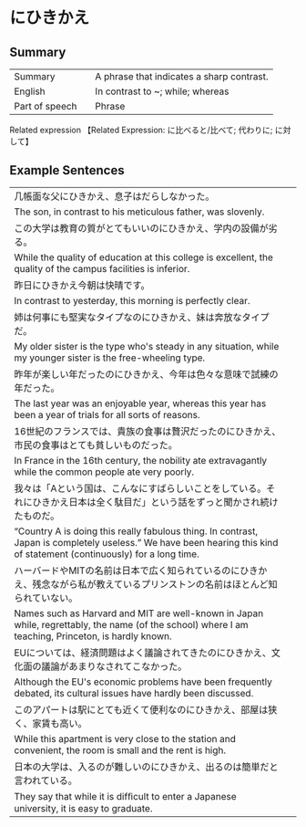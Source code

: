 # にひきかえ

## Summary

<table><tr>   <td>Summary<td>   <td>A phrase that indicates a sharp contrast.</td><tr><tr>   <td>English<td>   <td>In contrast to ~; while; whereas</td><tr><tr>   <td>Part of speech<td>   <td>Phrase</td><tr></table><tr>   <td>Related expression<td>   <td>【Related Expression: に比べると/比べて; 代わりに; に対して】</td><tr></table></table>

## Example Sentences

<table><tr><td>几帳面な父にひきかえ、息子はだらしなかった。<td><tr><tr><td>The son, in contrast to his meticulous father, was slovenly.<td><tr><tr><td>この大学は教育の質がとてもいいのにひきかえ、学内の設備が劣る。<td><tr><tr><td>While the quality of education at this college is excellent, the quality of the campus facilities is inferior.<td><tr><tr><td>昨日にひきかえ今朝は快晴です。<td><tr><tr><td>In contrast to yesterday, this morning is perfectly clear.<td><tr><tr><td>姉は何事にも堅実なタイプなのにひきかえ、妹は奔放なタイプだ。<td><tr><tr><td>My older sister is the type who's steady in any situation, while my younger sister is the free-wheeling type.<td><tr><tr><td>昨年が楽しい年だったのにひきかえ、今年は色々な意味で試練の年だった。<td><tr><tr><td>The last year was an enjoyable year, whereas this year has been a year of trials for all sorts of reasons.<td><tr><tr><td>16世紀のフランスでは、貴族の食事は贅沢だったのにひきかえ、市民の食事はとても貧しいものだった。<td><tr><tr><td>In France in the 16th century, the nobility ate extravagantly while the common people ate very poorly.<td><tr><tr><td>我々は「Aという国は、こんなにすばらしいことをしている。それにひきかえ日本は全く駄目だ」という話をずっと聞かされ続けたものだ。<td><tr><tr><td>“Country A is doing this really fabulous thing. In contrast, Japan is completely useless.” We have been hearing this kind of statement (continuously) for a long time.<td><tr><tr><td>ハーバードやMITの名前は日本で広く知られているのにひきかえ、残念ながら私が教えているプリンストンの名前はほとんど知られていない。<td><tr><tr><td>Names such as Harvard and MIT are well-known in Japan while, regrettably, the name (of the school) where I am teaching, Princeton, is hardly known.<td><tr><tr><td>EUについては、経済問題はよく議論されてきたのにひきかえ、文化面の議論があまりなされてこなかった。<td><tr><tr><td>Although the EU's economic problems have been frequently debated, its cultural issues have hardly been discussed.<td><tr><tr><td>このアパートは駅にとても近くて便利なのにひきかえ、部屋は狭く、家賃も高い。<td><tr><tr><td>While this apartment is very close to the station and convenient, the room is small and the rent is high.<td><tr><tr><td>日本の大学は、入るのが難しいのにひきかえ、出るのは簡単だと言われている。<td><tr><tr><td>They say that while it is difﬁcult to enter a Japanese university, it is easy to graduate.<td><tr></table>

